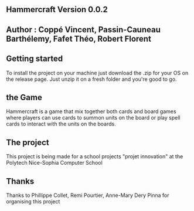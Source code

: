## Hammercraft Version 0.0.2 

## Author : Coppé Vincent, Passin-Cauneau Barthélemy, Fafet Théo, Robert Florent

## Getting started
To install the project on your machine just download the .zip for your OS on the release page. Just unzip it on a fresh folder and you're good to go.
  
## the Game
Hammercraft is a game that mix together both cards and board games where players can use cards to summon units on the board or play spell cards to interact with the units on the boards.
  
## The project 
This project is being made for a school projects "projet innovation" at the Polytech Nice-Sophia Computer School 
  
## Thanks
Thanks to Phillippe Collet, Remi Pourtier, Anne-Mary Dery Pinna for organising this project 
